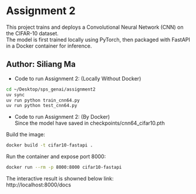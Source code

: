 # Assignment 2

This project trains and deploys a Convolutional Neural Network (CNN) on the CIFAR-10 dataset.  
The model is first trained locally using PyTorch, then packaged with FastAPI in a Docker container for inference.

## Author: Siliang Ma
   
- Code to run Assignment 2:  (Locally Without Docker)  
```bash
cd ~/Desktop/sps_genai/assignment2
uv sync
uv run python train_cnn64.py
uv run python test_cnn64.py
``` 
- Code to run Assignment 2:  (By Docker)  
Since the model have saved in checkpoints/cnn64_cifar10.pth  

Build the image:  
```bash
docker build -t cifar10-fastapi .
```
Run the container and expose port 8000:  
```bash
docker run --rm -p 8000:8000 cifar10-fastapi
```

The interactive result is showned below link:  
http://localhost:8000/docs



  
